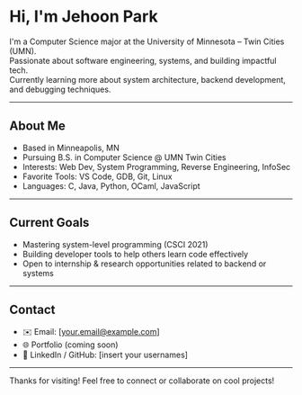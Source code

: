 # Hi, I'm Jehoon Park

I'm a Computer Science major at the University of Minnesota – Twin Cities (UMN).  
Passionate about software engineering, systems, and building impactful tech.  
Currently learning more about system architecture, backend development, and debugging techniques.

---

##  About Me
- Based in Minneapolis, MN  
- Pursuing B.S. in Computer Science @ UMN Twin Cities  
- Interests: Web Dev, System Programming, Reverse Engineering, InfoSec  
- Favorite Tools: VS Code, GDB, Git, Linux  
- Languages: C, Java, Python, OCaml, JavaScript  

---

## Current Goals
- Mastering system-level programming (CSCI 2021)  
- Building developer tools to help others learn code effectively  
- Open to internship & research opportunities related to backend or systems

---

## Contact
- ✉️ Email: [your.email@example.com]  
- 🌐 Portfolio (coming soon)  
- 📎 LinkedIn / GitHub: [insert your usernames]

---

Thanks for visiting!
Feel free to connect or collaborate on cool projects!


